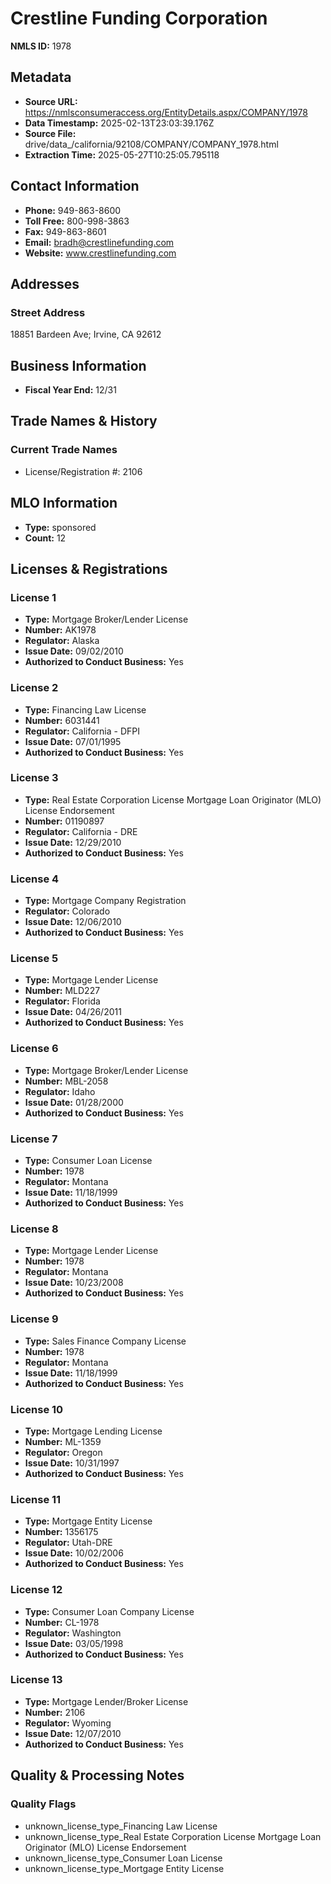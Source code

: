 # Crestline Funding Corporation

**NMLS ID:** 1978

## Metadata
- **Source URL:** https://nmlsconsumeraccess.org/EntityDetails.aspx/COMPANY/1978
- **Data Timestamp:** 2025-02-13T23:03:39.176Z
- **Source File:** drive/data_/california/92108/COMPANY/COMPANY_1978.html
- **Extraction Time:** 2025-05-27T10:25:05.795118

## Contact Information
- **Phone:** 949-863-8600
- **Toll Free:** 800-998-3863
- **Fax:** 949-863-8601
- **Email:** bradh@crestlinefunding.com
- **Website:** www.crestlinefunding.com

## Addresses
### Street Address
18851 Bardeen Ave; Irvine, CA 92612

## Business Information
- **Fiscal Year End:** 12/31

## Trade Names & History
### Current Trade Names
- License/Registration #: 2106

## MLO Information
- **Type:** sponsored
- **Count:** 12

## Licenses & Registrations

### License 1
- **Type:** Mortgage Broker/Lender License
- **Number:** AK1978
- **Regulator:** Alaska
- **Issue Date:** 09/02/2010
- **Authorized to Conduct Business:** Yes

### License 2
- **Type:** Financing Law License
- **Number:** 6031441
- **Regulator:** California - DFPI
- **Issue Date:** 07/01/1995
- **Authorized to Conduct Business:** Yes

### License 3
- **Type:** Real Estate Corporation License Mortgage Loan Originator (MLO) License Endorsement
- **Number:** 01190897
- **Regulator:** California - DRE
- **Issue Date:** 12/29/2010
- **Authorized to Conduct Business:** Yes

### License 4
- **Type:** Mortgage Company Registration
- **Regulator:** Colorado
- **Issue Date:** 12/06/2010
- **Authorized to Conduct Business:** Yes

### License 5
- **Type:** Mortgage Lender License
- **Number:** MLD227
- **Regulator:** Florida
- **Issue Date:** 04/26/2011
- **Authorized to Conduct Business:** Yes

### License 6
- **Type:** Mortgage Broker/Lender License
- **Number:** MBL-2058
- **Regulator:** Idaho
- **Issue Date:** 01/28/2000
- **Authorized to Conduct Business:** Yes

### License 7
- **Type:** Consumer Loan License
- **Number:** 1978
- **Regulator:** Montana
- **Issue Date:** 11/18/1999
- **Authorized to Conduct Business:** Yes

### License 8
- **Type:** Mortgage Lender License
- **Number:** 1978
- **Regulator:** Montana
- **Issue Date:** 10/23/2008
- **Authorized to Conduct Business:** Yes

### License 9
- **Type:** Sales Finance Company License
- **Number:** 1978
- **Regulator:** Montana
- **Issue Date:** 11/18/1999
- **Authorized to Conduct Business:** Yes

### License 10
- **Type:** Mortgage Lending License
- **Number:** ML-1359
- **Regulator:** Oregon
- **Issue Date:** 10/31/1997
- **Authorized to Conduct Business:** Yes

### License 11
- **Type:** Mortgage Entity License
- **Number:** 1356175
- **Regulator:** Utah-DRE
- **Issue Date:** 10/02/2006
- **Authorized to Conduct Business:** Yes

### License 12
- **Type:** Consumer Loan Company License
- **Number:** CL-1978
- **Regulator:** Washington
- **Issue Date:** 03/05/1998
- **Authorized to Conduct Business:** Yes

### License 13
- **Type:** Mortgage Lender/Broker License
- **Number:** 2106
- **Regulator:** Wyoming
- **Issue Date:** 12/07/2010
- **Authorized to Conduct Business:** Yes

## Quality & Processing Notes
### Quality Flags
- unknown_license_type_Financing Law License
- unknown_license_type_Real Estate Corporation License Mortgage Loan Originator (MLO) License Endorsement
- unknown_license_type_Consumer Loan License
- unknown_license_type_Mortgage Entity License
